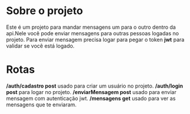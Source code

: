 # Sobre o projeto

Este é um projeto para mandar mensagens um para o outro dentro da api.Nele você pode enviar mensagens para outras pessoas logadas no projeto. Para enviar mensagem precisa logar para pegar o token **jwt** para validar se você está logado.

# Rotas

**/auth/cadastro post** usado para criar um usuário no projeto.
**/auth/login post** para logar no projeto.
**/enviarMensagem post** usado para enviar mensagem com autenticação jwt.
**/mensagens get** usado para ver as mensagens que te enviaram.